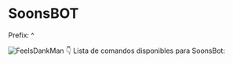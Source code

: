 # SoonsBOT
Prefix: ^

![FeelsDankMan](https://user-images.githubusercontent.com/82965926/139543052-afe3e6b1-54a9-416d-bac1-5776e9a10bae.png) 👇  	Lista de comandos disponibles para SoonsBot:
